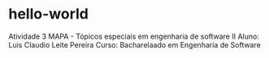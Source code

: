 # hello-world
Atividade 3 MAPA - Tópicos especiais em engenharia de software II
Aluno: Luis Claudio Leite Pereira
Curso: Bacharelaado em Engenharia de Software
